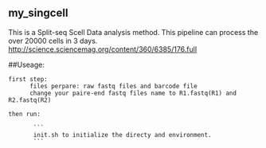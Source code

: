 ## my_singcell
This is a Split-seq Scell Data analysis method. This pipeline can process the over 20000 cells in 3 days.
<http://science.sciencemag.org/content/360/6385/176.full>

##Useage:

    first step:
          files perpare: raw fastq files and barcode file
          change your paire-end fastq files name to R1.fastq(R1) and R2.fastq(R2)
  
    then run:
    
           ```
           init.sh to initialize the directy and environment. 
           ```   
    
